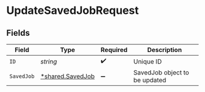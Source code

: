 # UpdateSavedJobRequest


## Fields

| Field                                               | Type                                                | Required                                            | Description                                         |
| --------------------------------------------------- | --------------------------------------------------- | --------------------------------------------------- | --------------------------------------------------- |
| `ID`                                                | *string*                                            | :heavy_check_mark:                                  | Unique ID                                           |
| `SavedJob`                                          | [*shared.SavedJob](../../models/shared/savedjob.md) | :heavy_minus_sign:                                  | SavedJob object to be updated                       |